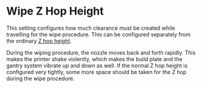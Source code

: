 Wipe Z Hop Height
====
This setting configures how much clearance must be created while travelling for the wipe procedure. This can be configured separately from the ordinary [Z hop height](../travel/retraction_hop.md).

During the wiping procedure, the nozzle moves back and forth rapidly. This makes the printer shake violently, which makes the build plate and the gantry system vibrate up and down as well. If the normal Z hop height is configured very tightly, some more space should be taken for the Z hop during the wipe procedure.